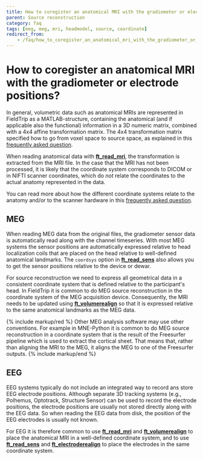 ```yaml
---
title: How to coregister an anatomical MRI with the gradiometer or electrode positions?
parent: Source reconstruction
category: faq
tags: [eeg, meg, mri, headmodel, source, coordinate]
redirect_from:
    - /faq/how_to_coregister_an_anatomical_mri_with_the_gradiometer_or_electrode_positions/
---
```


# How to coregister an anatomical MRI with the gradiometer or electrode positions?

In general, volumetric data such as anatomical MRIs are represented in FieldTrip as a MATLAB-structure, containing the anatomical (and if applicable also the functional) information in a 3D numeric matrix, combined with a 4x4 affine transformation matrix. The 4x4 transformation matrix specified how to go from voxel space to source space, as explained in this [frequently asked question](/faq/homogenous).

When reading anatomical data with **[ft_read_mri](/reference/fileio/ft_read_mri)**, the transformation is extracted from the MRI file. In the case that the MRI has not been processed, it is likely that the coordinate system corresponds to DICOM or in NIFTI scanner coordinates, which do _not_ relate the coordinates to the actual anatomy represented in the data.

You can read more about how the different coordinate systems relate to the anatomy and/or to the scanner hardware in this [frequently asked question](/faq/coordsys).

## MEG

When reading MEG data from the original files, the gradiometer sensor data is automatically read along with the channel timeseries. With most MEG systems the sensor positions are automatically expressed relative to head localization coils that are placed on the head relative to well-defined anatomical landmarks. The `coordsys` option in **[ft_read_sens](/reference/fileio/ft_read_sens)** also allows you to get the sensor positions relative to the device or dewar.

For source reconstruction we need to express all geometrical data in a consistent coordinate system that is defined relative to the participant's head. In FieldTrip it is common to do MEG source reconstruction in the coordinate system of the MEG acquisition device. Consequently, the MRI needs to be updated using **[ft_volumerealign](/reference/ft_volumerealign)** so that it is expressed relative to the same anatomical landmarks as the MEG data.

{% include markup/red %}
Other MEG analysis software may use other conventions. For example in MNE-Python it is common to do MEG source reconstruction in a coordinate system that is the result of the Freesurfer pipeline which is used to extract the cortical sheet. That means that, rather than aligning the MRI to the MEG, it aligns the MEG to one of the Freesurfer outputs.
{% include markup/end %}

## EEG

EEG systems typically do not include an integrated way to record ans store EEG electrode positions. Although separate 3D tracking systems (e.g., Polhemus, Optotrack, Structure Sensor) can be used to record the electrode positions, the electrode positions are usually not stored directly along with the EEG data. So when reading the EEG data from disk, the position of the EEG electrodes is usually not known.

For EEG it is therefore common to use **[ft_read_mri](/reference/fileio/ft_read_mri)** and **[ft_volumerealign](/reference/ft_volumerealign)** to place the anatomical  MRI in a well-defined coordinate system, and to use **[ft_read_sens](/reference/fileio/ft_read_sens)** and **[ft_electroderealign](/reference/ft_electroderealign)** to place the electrodes in the same coordinate system.

